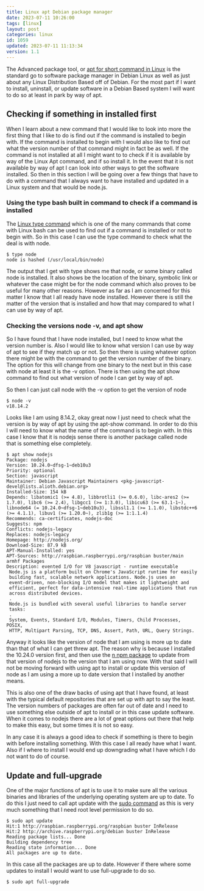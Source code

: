 ```yaml
---
title: Linux apt Debian package manager
date: 2023-07-11 10:26:00
tags: [linux]
layout: post
categories: linux
id: 1059
updated: 2023-07-11 11:13:34
version: 1.1
---
```


The Advanced package tool, or [apt for short command in Linux](https://en.wikipedia.org/wiki/APT_%28software%29) is the standard go to software package manager in Debian Linux as well as just about any Linux Distribution Based off of Debian. For the most part if I want to install, uninstall, or update software in a Debian Based system I will want to do so at least in park by way of apt.

<!-- more -->


## Checking if something in installed first

When I learn about a new command that I would like to look into more the first thing that I like to do is find out if the command is installed to begin with. If the command is installed to begin with I would also like to find out what the version number of that command might in fact be as well. If the command is not installed at all I might want to to check if it is available by way of the Linux Apt command, and if so install it. In the event that it is not available by way of apt I can look into other ways to get the software installed. So then in this section I will be going over a few things that have to do with a command that I always want to have installed and updated in a Linux system and that would be node.js.

### Using the type bash built in command to check if a command is installed

The [Linux type command](/2021/02/11/linux-type/) which is one of the many commands that come with Linux bash can be used to find out if a command is installed or not to begin with. So in this case I can use the type command to check what the deal is with node.

```
$ type node
node is hashed (/usr/local/bin/node)
```

The output that I get with type shows me that node, or some binary called node is installed. It also shows be the location of the binary, symbolic link or whatever the case might be for the node command which also proves to be useful for many other reasons. However as far as I am concerned for this matter I know that I all ready have node installed. However there is still the matter of the version that is installed and how that may compared to what I can use by way of apt.


### Checking the versions node -v, and apt show

So I have found that I have node installed, but I need to know what the version number is. Also I would like to know what version I can use by way of apt to see if they match up or not. So then there is using whatever option there might be with the command to get the version number of the binary. The option for this will change from one binary to the next but in this case with node at least it is the -v option. There is then using the apt show command to find out what version of node I can get by way of apt.


So then I can just call node with the -v option to get the version of node

```
$ node -v
v18.14.2
```

Looks like I am using 8.14.2, okay great now I just need to check what the version is by way of apt by using the apt-show command. In order to do this I will need to know what the name of the command is to begin with. In this case I know that it is nodejs sense there is another package called node that is something else completely.

```
$ apt show nodejs
Package: nodejs
Version: 10.24.0~dfsg-1~deb10u3
Priority: optional
Section: javascript
Maintainer: Debian Javascript Maintainers <pkg-javascript-devel@lists.alioth.debian.org>
Installed-Size: 154 kB
Depends: libatomic1 (>= 4.8), libbrotli1 (>= 0.6.0), libc-ares2 (>= 1.7.0), libc6 (>= 2.4), libgcc1 (>= 1:3.0), libicu63 (>= 63.1-1~), libnode64 (= 10.24.0~dfsg-1~deb10u3), libssl1.1 (>= 1.1.0), libstdc++6 (>= 4.1.1), libuv1 (>= 1.20.0~), zlib1g (>= 1:1.1.4)
Recommends: ca-certificates, nodejs-doc
Suggests: npm
Conflicts: nodejs-legacy
Replaces: nodejs-legacy
Homepage: http://nodejs.org/
Download-Size: 87.9 kB
APT-Manual-Installed: yes
APT-Sources: http://raspbian.raspberrypi.org/raspbian buster/main armhf Packages
Description: evented I/O for V8 javascript - runtime executable
 Node.js is a platform built on Chrome's JavaScript runtime for easily
 building fast, scalable network applications. Node.js uses an
 event-driven, non-blocking I/O model that makes it lightweight and
 efficient, perfect for data-intensive real-time applications that run
 across distributed devices.
 .
 Node.js is bundled with several useful libraries to handle server
 tasks:
 .
 System, Events, Standard I/O, Modules, Timers, Child Processes, POSIX,
 HTTP, Multipart Parsing, TCP, DNS, Assert, Path, URL, Query Strings.
```

Anyway it looks like the version of node that I am using is more up to date than that of what I can get threw apt. The reason why is because I installed the 10.24.0 version first, and then use the [n npm package](https://www.npmjs.com/package/n) to update from that version of nodejs to the version that I am using now. With that said I will not be moving forward with using apt to install or update this version of node as I am using a more up to date version that I installed by another means.

This is also one of the draw backs of using apt that I have found, at least with the typical default repositories that are set up with apt to say the least. The version numbers of packages are often far out of date and I need to use something else outside of apt to install or in this case update software. When it comes to nodejs there are a lot of great options out there that help to make this easy, but some times it is not so easy. 

In any case it is always a good idea to check if something is there to begin with before installing something. With this case I all ready have what I want. Also if I where to install I would end up downgrading what I have which I do not want to do of course.

## Update and full-upgrade

One of the major functions of apt is to use it to make sure all the various binaries and libraries of the underlying operating system are up to date. To do this I just need to call apt update with the [sudo command](/2023/06/29/linux-sudo/) as this is very much something that I need root level permission to do so.


```
$ sudo apt update
Hit:1 http://raspbian.raspberrypi.org/raspbian buster InRelease
Hit:2 http://archive.raspberrypi.org/debian buster InRelease
Reading package lists... Done
Building dependency tree       
Reading state information... Done
All packages are up to date.
```

In this case all the packages are up to date. However if there where some updates to install I would want to use full-upgrade to do so.

```
$ sudo apt full-upgrade
```
